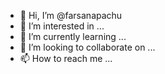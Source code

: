 - 👋 Hi, I’m @farsanapachu
- 👀 I’m interested in ...
- 🌱 I’m currently learning ...
- 💞️ I’m looking to collaborate on ...
- 📫 How to reach me ...

<!---
farsanapachu/farsanapachu is a ✨ special ✨ repository because its `README.md` (this file) appears on your GitHub profile.
You can click the Preview link to take a look at your changes.
--->
